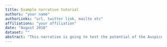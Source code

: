 ```yaml
---
title: Example narrative tutorial
authors: "your name"
authorLinks: "url, twitter link, mailto etc"
affiliations: "your affiliation"
date: "August 2018"
dataset: ""
abstract: "This narrative is going to test the potential of the Auspice narrative functionality using the publicly available North American mumps dataset."
---
```

